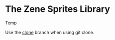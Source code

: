 # The Zene Sprites Library

Temp

Use the [clone](https://github.com/Me222282/ZeneSprites/tree/clone) branch when using git clone.